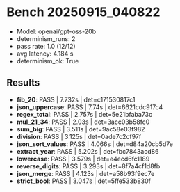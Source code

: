 # Bench 20250915_040822
- Model: openai/gpt-oss-20b
- determinism_runs: 2
- pass rate: 1.0 (12/12)
- avg latency: 4.184 s
- determinism_ok: True

## Results
- **fib_20**: PASS | 7.732s | det=c171530817c1
- **json_uppercase**: PASS | 7.74s | det=6621cdc917c4
- **regex_total**: PASS | 2.757s | det=5e21bfaba73c
- **mul_21_34**: PASS | 2.03s | det=3acc03b58fc0
- **sum_big**: PASS | 3.511s | det=9ac58e03f982
- **division**: PASS | 3.125s | det=0ade7c2cf97f
- **json_sort_values**: PASS | 4.066s | det=d84a20cb5d7e
- **extract_year**: PASS | 5.202s | det=fbc7843acd86
- **lowercase**: PASS | 3.579s | det=e4ecd6fc1189
- **reverse_digits**: PASS | 3.293s | det=8f7a4cf1d8fb
- **json_merge**: PASS | 4.123s | det=a58b93f9ec7e
- **strict_bool**: PASS | 3.047s | det=5ffe533b830f